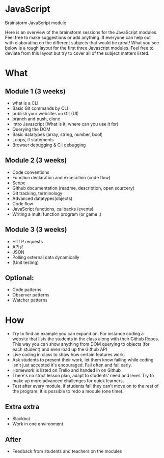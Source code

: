 # JavaScript
Brainstorm JavaScript module

Here is an overview of the brainstorm sessions for the JavaScript modules.
Feel free to make suggestions or add anything.
If everyone can help out with elaborating on the different subjects that would be great!
What you see below is a rough layout for the first three Javascript modules. Feel free to deviate from this layout but try to cover all of the subject matters listed.


# What
  
## Module 1 (3 weeks)
 * what is a CLI
 * Basic Git commands by CLI 
 * publish your websites on Git (UI)
 * branch and push, clone
 * Intro Javascript (What is it, where can you use it for)
 * Querying the DOM
 * Basic datatypes (array, string, number, bool)
 * Loops, if statements
 * Browser debugging & ClI debugging


## Module 2 (3 weeks)
 * Code conventions
 * Function declaration and excecution (code flow)
 * Scope
 * Github documentation (readme, description, open sourcery)
 * Git tracking, terminology
 * Advanced datatypes(objects)
 * Code flow
 * JavaScript functions, callbacks (events)
 * Writing a multi function program (or game :)

## Module 3 (3 weeks)
 * HTTP requests
 * APIs!
 * JSON
 * Polling external data dynamically
 * (Unit testing)

## Optional: 
 * Code patterns
 * Observer patterns
 * Watcher patterns


# How

 * Try to find an example you can expand on. For instance coding a website that lists the students in the class along with their Github Repos. This way you can show anything from DOM querying to objects (for each student) and even load up the Github API
 * Live coding in class to show how certain features work.
 * Ask students to present their work, let them know failing while coding isn't just accepted it's encouraged. Fail often and fail early.
 * Homework is listed on Trello and handed in on Github
 * There's no strict lesson plan, adapt to students' need and level. Try to make up more advanced challenges for quick learners.
 * Test after every module, if students fail they can't move on to the rest of the program. It is possible to redo a module (one time).


## Extra extra
 * Slackbot 
 * Work in one environment 


## After
 * Feedback from students and teachers on the modules



